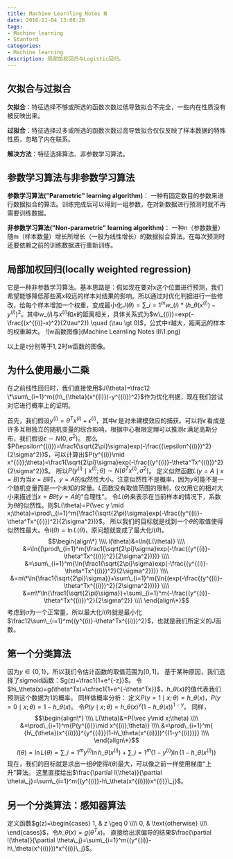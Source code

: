 ```yaml
---
title: Machine Learnling Notes Ⅲ
date: 2016-11-04 13:08:28
tags:
- Machine learning
- Stanford
categories:
- Machine learning
description: 局部加权回归与Logistic回归。
---
```


## 欠拟合与过拟合

**欠拟合**：特征选择不够或所选的函数次数过低导致拟合不完全，一些内在性质没有被反映出来。

**过拟合**：特征选择过多或所选的函数次数过高导致拟合仅仅反映了样本数据的特殊性质，忽略了内在联系。

**解决方法**：特征选择算法、非参数学习算法。

## 参数学习算法与非参数学习算法

**参数学习算法("Parametric" learning algorithm)**：
一种有固定数目的参数来进行数据拟合的算法。训练完成后可以得到一组参数，在对新数据进行预测时就不再需要训练数据。

**非参数学习算法("Non-parametric" learning algorithm)**：
一种n（参数数量）随m（样本数量）增长所增长（一般为线性增长）的数据拟合算法。在每次预测时还要依赖之前的训练数据进行重新训练。

## 局部加权回归(locally weighted regression)
它是一种非参数学习算法。基本思路是：假如现在要对x这个位置进行预测，我们希望能够降低那些离x较远的样本对结果的影响。所以通过对优化判据进行一些修改，给每个样本增加一个权重，变成最小化$J(\theta)=\sum\_{i=1}^{m}{w\_{(i)}*(h\_{\theta}(x^{(i)})-y^{(i)})^2}$。其中$w\_{(i)}$与$x^{(i)}$和$x$的距离相关，具体关系式为$w\_{(i)}=exp(-\frac{(x^{(i)}-x)^2}{2\tau^2}) \quad  (\tau \gt 0)$，公式中$\tau$越大，距离远的样本的权重越大。
![w函数图像](Machine Learnling Notes Ⅲ\1.png)

以上是$\tau$分别等于$1,2$时$w$函数的图像。

## 为什么使用最小二乘
在之前线性回归时，我们直接使用$J(\theta)=\frac12 \*\sum\_{i=1}^m{(h\_{\theta}(x^{(i)})-y^{(i)})^2}$作为优化判据，现在我们尝试对它进行概率上的证明。

首先，我们假设$y^{(i)}=\theta^Tx^{(i)}+\epsilon^{(i)}$，其中$\epsilon\,$是对未建模效应的捕获。可以将$\epsilon\,$看成是许多互相独立的随机变量的综合影响，根据中心极限定理可以推测$\epsilon\,$满足高斯分布，我们假设$\epsilon \sim N(0,\sigma^2)$。
那么$P(\epsilon^{(i)})=\frac1{\sqrt{2\pi}\sigma}exp(-\frac{(\epsilon^{(i)})^2}{2\sigma^2})$，可以计算出$P(y^{(i)}\mid x^{(i)};\theta)=\frac1{\sqrt{2\pi}\sigma}exp(-\frac{(y^{(i)}-\theta^Tx^{(i)})^2}{2\sigma^2})$。
所以$P(y^{(i)}\mid x^{(i)};\theta) \sim N(\theta^Tx^{(i)},\sigma^2)$。
定义似然函数$L(y=A\mid x=B)$为当$x=B$时，$y=A$的似然性大小。注意似然性不是概率，因为$y$可能不是一个随机变量而是一个未知的常量。$L$函数没有取值范围的限制，仅仅用它的相对大小来描述当$x=B$时$y=A$的“合理性”。
令$L(\theta)$来表示在当前样本的情况下，系数为$\theta$的似然性。则$L(\theta)=P(\vec y \mid x;\theta)=\prod\_{i=1}^m{\frac1{\sqrt{2\pi}\sigma}exp(-\frac{(y^{(i)}-\theta^Tx^{(i)})^2}{2\sigma^2})}$。
所以我们的目标就是找到一个$\theta$的取值使得似然性最大。令$l(\theta)=\ln{L(\theta)}$，原问题就变成了最大化$l(\theta)$。
$$\begin{align\*} \\\\
l(\theta)&=\ln{L(\theta)} \\\\
&=\ln{(\prod\_{i=1}^m{\frac1{\sqrt{2\pi}\sigma}exp(-\frac{(y^{(i)}-\theta^Tx^{(i)})^2}{2\sigma^2})})} \\\\
&=\sum\_{i=1}^m{\ln{\frac1{\sqrt{2\pi}\sigma}exp(-\frac{(y^{(i)}-\theta^Tx^{(i)})^2}{2\sigma^2})}} \\\\
&=m\*\ln{\frac1{\sqrt{2\pi}\sigma}}+\sum\_{i=1}^m{\ln{(exp(-\frac{(y^{(i)}-\theta^Tx^{(i)})^2}{2\sigma^2}))}} \\\\
&=m\*\ln{\frac1{\sqrt{2\pi}\sigma}}+\sum\_{i=1}^m{-\frac{(y^{(i)}-\theta^Tx^{(i)})^2}{2\sigma^2}} \\\\
\end{align\*}$$
考虑到$\sigma$为一个正常量，所以最大化$l(\theta)$就是最小化$\frac12\sum\_{i=1}^m{(y^{(i)}-\theta^Tx^{(i)})^2}$，也就是我们所定义的$J$函数。

## 第一个分类算法
因为$y \in \lbrace 0,1\rbrace$，所以我们令估计函数的取值范围为$[0,1]$。
基于某种原因，我们选择了sigmoid函数：$g(z)=\frac1{1+e^{-z}}$。
令$h\_\theta(x)=g(\theta^Tx)=\cfrac1{1+e^{-\theta^Tx}}$，$h\_\theta(x)$的值代表我们预测这个数据为$1$的概率。
同样做概率分析：
定义$P(y=1\mid x;\theta)=h\_\theta(x)$，$P(y=0\mid x;\theta)=1-h\_\theta(x)$。
令$P(y\mid x;\theta)={h\_\theta(x)}^y {(1-h\_\theta(x))}^{1-y}$。
同样，$$\begin{align\*} \\\\
L(\theta)&=P(\vec y\mid x;\theta) \\\\
&=\prod\_{i=1}^m{P(y^{(i)}\mid x^{(i)};\theta)} \\\\
&=\prod\_{i=1}^m{ {h\_{\theta}(x^{(i)})}^{y^{(i)}}(1-h\_\theta(x^{(i)}))^{(1-y^{(i)})}} \\\\
\end{align\*}$$
$$l(\theta)=\ln{L(\theta)}=\sum\_{i=1}^m{y^{(i)}\ln{h\_\theta(x^{(i)})}}+\sum\_{i=1}^m{(1-y^{(i)})\ln{(1-h\_\theta(x^{(i)}))}}$$
现在，我们的目标就是求出一组$\theta$使得$l(\theta)$最大，可以像之前一样使用梯度“上升”算法。
这里直接给出$\frac{\partial l(\theta)}{\partial \theta\_j}=\sum\_{i=1}^m{(y^{(i)}-h\_\theta(x^{(i)}))x^{(i)}\_j}$。

## 另一个分类算法：感知器算法

定义函数$g(z)=\begin{cases}
1,  & z \geq 0 \\\\
0,  & \text{otherwise} \\\\
\end{cases}$，令$h\_\theta(x)=g(\theta^Tx)$。
直接给出求偏导的结果$\frac{\partial l(\theta)}{\partial \theta\_j}=\sum\_{i=1}^m{(y^{(i)}-h\_\theta(x^{(i)}))*x^{(i)}\_j}$。




